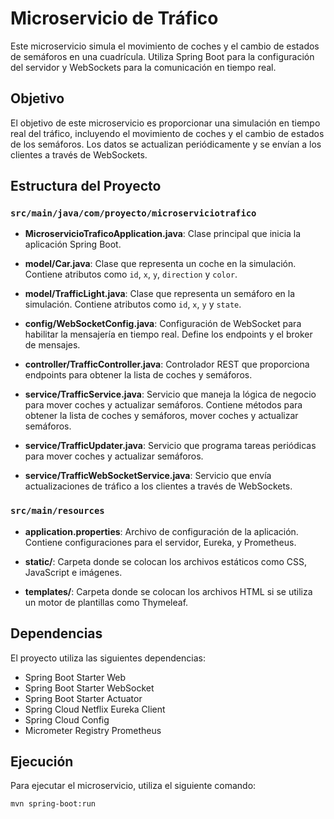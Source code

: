 # Microservicio de Tráfico

Este microservicio simula el movimiento de coches y el cambio de estados de semáforos en una cuadrícula. Utiliza Spring Boot para la configuración del servidor y WebSockets para la comunicación en tiempo real.

## Objetivo

El objetivo de este microservicio es proporcionar una simulación en tiempo real del tráfico, incluyendo el movimiento de coches y el cambio de estados de los semáforos. Los datos se actualizan periódicamente y se envían a los clientes a través de WebSockets.

## Estructura del Proyecto

### `src/main/java/com/proyecto/microserviciotrafico`

- **MicroservicioTraficoApplication.java**: Clase principal que inicia la aplicación Spring Boot.

- **model/Car.java**: Clase que representa un coche en la simulación. Contiene atributos como `id`, `x`, `y`, `direction` y `color`.

- **model/TrafficLight.java**: Clase que representa un semáforo en la simulación. Contiene atributos como `id`, `x`, `y` y `state`.

- **config/WebSocketConfig.java**: Configuración de WebSocket para habilitar la mensajería en tiempo real. Define los endpoints y el broker de mensajes.

- **controller/TrafficController.java**: Controlador REST que proporciona endpoints para obtener la lista de coches y semáforos.

- **service/TrafficService.java**: Servicio que maneja la lógica de negocio para mover coches y actualizar semáforos. Contiene métodos para obtener la lista de coches y semáforos, mover coches y actualizar semáforos.

- **service/TrafficUpdater.java**: Servicio que programa tareas periódicas para mover coches y actualizar semáforos.

- **service/TrafficWebSocketService.java**: Servicio que envía actualizaciones de tráfico a los clientes a través de WebSockets.

### `src/main/resources`

- **application.properties**: Archivo de configuración de la aplicación. Contiene configuraciones para el servidor, Eureka, y Prometheus.

- **static/**: Carpeta donde se colocan los archivos estáticos como CSS, JavaScript e imágenes.

- **templates/**: Carpeta donde se colocan los archivos HTML si se utiliza un motor de plantillas como Thymeleaf.

## Dependencias

El proyecto utiliza las siguientes dependencias:

- Spring Boot Starter Web
- Spring Boot Starter WebSocket
- Spring Boot Starter Actuator
- Spring Cloud Netflix Eureka Client
- Spring Cloud Config
- Micrometer Registry Prometheus

## Ejecución

Para ejecutar el microservicio, utiliza el siguiente comando:

```sh
mvn spring-boot:run
